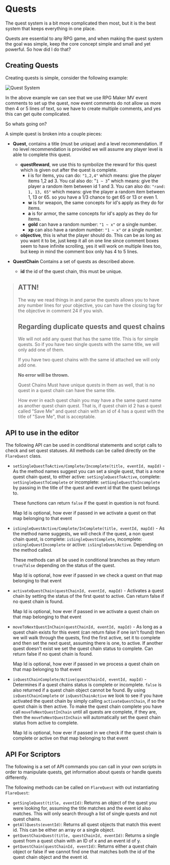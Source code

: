 # Quests

The quest system is a bit more complicated then most, but it is the best system that keeps everything in one place.

Quests are essential to any RPG game, and when making the quest system the goal was simple, keep the core concept simple
and small and yet powerful. So how did I do that?

## Creating Quests

Creating quests is simple, consider the following example:

![Quest System](http://i.imgur.com/Bzvup4T.png)

In the above example we can see that we use RPG Maker MV event comments to set up the quest, now event comments do not allow us more then 4 or 5 lines of text, so
we have to create multiple comments, and yes this can get quite complicated.

So whats going on?

A simple quest is broken into a couple pieces:

- **Quest**, contains a title (must be unique) and a level recommendation. If no level recommendation is provided we will assume any player level is able to complete this quest.
  - **questReward**, we use this to symbolize the reward for this quest which is given out after the quest is complete.
    - **i** is for items, you can do: `"1,2,4"` which means: give the player items 1,2 ad 3. You cal also do: "`1 ~ 3`" which means: give the player a random item between id 1 and 3. You can also do: `"rand: 1, 13, 65"` which means: give the player a random item between 1, 13 or 65. so you have a 1/3 chance to get 65 or 13 or even 1.
    - **w** is for weapon, the same concepts for id's apply as they do for items.
    - **a** is for armor, the same concepts for id's apply as they do for items.
    - **gold** can have a random number: `"1 ~ x"` or a single number.
    - **xp** can also have a random number: `"1 ~ x"` or a single number.
  - **objective**, this is what the player should do. This can be as long as you want it to be, just keep it all on one line since comment boxes seem to have infinite scrolling, yes it will work on multiple lines too, but keep in mind the comment box only has 4 to 5 lines.

- **QuestChain** Contains a set of quests as described above.
  - **id** the id of the quest chain, this must be unique.

> ## ATTN!
>
> The way we read things in and parse the quests allows you to have any number
> lines for your objective, you can have the closing tag for the objective in
> comment 24 if you wish.
>
> ## Regarding duplicate quests and quest chains
>
> We will not add any quest that has the same title. This is for simple quests. So if you have two single quests with
> the same title, we will only add one of them.
>
> If you have two quest chains with the same id attached we will only add one.
>
> **No error will be thrown.**
>
> Quest Chains Must have unique quests in them as well, that is no quest in a quest chain can have the same title.
>
>How ever
> in each quest chain you may have a the same quest name as another quest chain quest. That is, if quest chain id 2 has a quest called
> "Save Me" and quest chain with an id of 4 has a quest with the title of "Save Me", that is acceptable.

## API to use in the editor

The following API can be used in conditional statements and script calls to check and set quest statuses. All methods can be called
directly on the `FlareQuest` class.

- `setSingleQuestToActive/Complete/Incomplete(title, eventId, mapId)` - As the method names suggest you can set a single quest, that is a none quest chain quest, to
either active: `setSingleQuestToActive`, complete: `setSingleQuestToComplete` or incomplete: `setSingleQuestToIncomplete` by passing in the title of the quest and
event id that the quest belongs to.

  These functions can return `false` if the quest in question is not found.

  Map Id is optional, how ever if passed in we activate a quest on that map belonging to that event

- `isSingleQuestActive/Complete/InComplete(title, eventId, mapId)` - As the method name suggests, we will check if the quest, a non quest chain quest, is complete: `isSingleQuestComplete`, incomplete: `isSingleQuestIncomplete` or active: `isSingleQuestActive`. Depending on the method called.

  These methods can all be used in conditional branches as they return `true`/`false` depending on the status of the quest.

  Map Id is optional, how ever if passed in we check a quest on that map belonging to that event

- `activateQuestChain(questChainId, eventId, mapId)` - Activates a quest chain by setting the status of the first quest to active. Can return false if no quest chain is found.

  Map Id is optional, how ever if passed in we activate a quest chain on that map belonging to that event

- `moveToNextQuestInChain(questChainId, eventId, mapId)` - As long as a quest chain exists for this event (can return false if one isn't found) then we will walk through the quests, find the first active, set it to complete and then set the next quest, assuming there is one, to active. If another quest doesn't exist we set the quest chain status to complete. Can return false if no quest chain is found.

  Map Id is optional, how ever if passed in we process a quest chain on that map belonging to that event

- `isQuestChainComplete/Active(questChainId, eventId, mapId)` - Determines if a quest chains status is complete or incomplete. `false` is also returned if a quest chain object cannot be found. By using `isQuestChainComplete` or `isQuestChainActive` we look to see if you have activated the quest chain by simply calling `activateQuestChain`, if so the quest chain
is then active. To make the quest chain complete you have call `moveToNextQuestInChain` until all quests are complete, if they are, then the `moveToNextQuestInChain` will automatically set the quest chain status from active to complete.

  Map Id is optional, how ever if passed in we check if the quest chain is complete or active on that map belonging to that event

## API For Scriptors

The following is a set of API commands you can call in your own scripts in order to manipulate quests, get information about quests
or handle quests differently.

The following methods can be called on `FlareQuest` with out instantiating `FlareQuest`:

- `getSingleQuest(title, eventId)`: Returns an object of the quest you were looking for, assuming the title matches and the event id also matches. This will only search through a list of single quests and not quest chains.
- `getAllQuests(eventId)`: Returns all quest objects that match this event id. This can be either an array or a single object.
- `getQuestChainQuest(title, questChainId, eventId)`: Returns a single quest from a quest chain with an ID of x and an event id of y.
- `getQuestChain(questChainId, eventId)`: Returns either a quest chain object or false if we cannot find one that matches both the id of the quest chain object and the event id.
